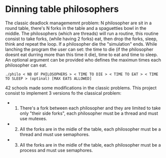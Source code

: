 # Dinning table philosophers

The classic deadlock managememnt problem: N philosopher are sit in a round table, there's N forks in the table and a spaguetties bowl in the middle. The philosophers (which are threads) will run a routine, this routine consist to take forks, (while having 2 forks) eat, then drop the forks, sleep, think and repeat the loop. If a philosopher die the "simulation" ends. While lanching the program the user can set: the time to die (if the philosopher doesnt eat durring more than this time it die), time to eat and time to sleep. An optional argument can be provided who defines the maximun times each philosopher can eat.

```
./philo < NB OF PHILOSOPHERS > < TIME TO DIE > < TIME TO EAT > < TIME TO SLEEP > (optinal) [MAX EATS ALLOWED]
```

42 schools made some modifications in the classic problems. This project consist to implement 3 versions fo the classical problem:
- 1) There's a fork between each philosopher and they are limited to take only "their side forks", each philosopher must be a thread and must use mutexes.
- 2) All the forks are in the midle of the table, each philosopher must be a thread and must use semaphores.
- 3) All the forks are in the midle of the table, each philosopher must be a process and must use semaphores.
